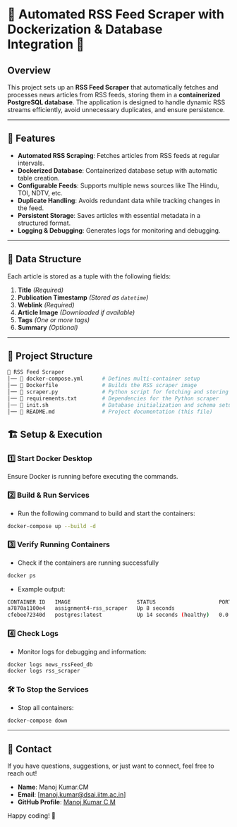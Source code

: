 # 📰 Automated RSS Feed Scraper with Dockerization & Database Integration 🚀

## **Overview**  
This project sets up an **RSS Feed Scraper** that automatically fetches and processes news articles from RSS feeds, storing them in a **containerized PostgreSQL database**. The application is designed to handle dynamic RSS streams efficiently, avoid unnecessary duplicates, and ensure persistence.  

---

## 📌 Features
- **Automated RSS Scraping**: Fetches articles from RSS feeds at regular intervals.
- **Dockerized Database**: Containerized database setup with automatic table creation.
- **Configurable Feeds**: Supports multiple news sources like The Hindu, TOI, NDTV, etc.
- **Duplicate Handling**: Avoids redundant data while tracking changes in the feed.
- **Persistent Storage**: Saves articles with essential metadata in a structured format.
- **Logging & Debugging**: Generates logs for monitoring and debugging.

---

## 📂 Data Structure

Each article is stored as a tuple with the following fields:

1. **Title** *(Required)*
2. **Publication Timestamp** *(Stored as `datetime`)*
3. **Weblink** *(Required)*
4. **Article Image** *(Downloaded if available)*
5. **Tags** *(One or more tags)*
6. **Summary** *(Optional)*

---

## 📁 Project Structure  

```bash
📁 RSS Feed Scraper  
│── 📜 docker-compose.yml      # Defines multi-container setup  
│── 📜 Dockerfile              # Builds the RSS scraper image  
│── 📜 scraper.py              # Python script for fetching and storing RSS feeds  
│── 📜 requirements.txt        # Dependencies for the Python scraper  
│── 📜 init.sh                 # Database initialization and schema setup  
│── 📜 README.md               # Project documentation (this file)  
```

## 🏗️ Setup & Execution

### 1️⃣ **Start Docker Desktop**
Ensure Docker is running before executing the commands.

### 2️⃣ **Build & Run Services**
- Run the following command to build and start the containers:
``` sh
docker-compose up --build -d
```
### 3️⃣ **Verify Running Containers**
- Check if the containers are running successfully
``` sh
docker ps
```
- Example output:
``` sh
CONTAINER ID   IMAGE                     STATUS                    PORTS                    NAMES
a7870a1100e4   assignment4-rss_scraper   Up 8 seconds                                       rss_scraper
cfebee72340d   postgres:latest           Up 14 seconds (healthy)   0.0.0.0:5432->5432/tcp   news_rssFeed_db
```
### 4️⃣ **Check Logs**
- Monitor logs for debugging and information:
``` sh
docker logs news_rssFeed_db
docker logs rss_scraper
```
### 🛠️ To Stop the Services
- Stop all containers:
``` sh
docker-compose down
```

---

## 📧 Contact  

If you have questions, suggestions, or just want to connect, feel free to reach out!  

- **Name**: Manoj Kumar.CM  
- **Email**: [manoj.kumar@dsai.iitm.ac.in]  
- **GitHub Profile**: [Manoj Kumar C M](https://github.com/MANOJKUMAR-CM)  

Happy coding! 🚀

